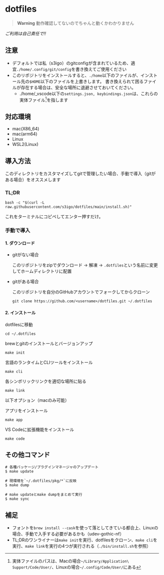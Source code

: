 # dotfiles

> **Warning**
> 動作確認してないのでちゃんと動くかわかりません

*ご利用は自己責任で!!*

## 注意

- デフォルトでは私（s3igo）のgitconfigが含まれているため、適宜`./home/.config/git/config`を書き換えてご使用ください
- このリポジトリをインストールすると、`./home`以下のファイルが、インストール先の`$HOME`以下のファイルを上書きします。
    書き換えられて困るファイルが存在する場合は、安全な場所に退避させておいてください。
    - ./home/_vscode以下の`settings.json, keybindings.json`は、これらの実体ファイル[^1]を指します

## 対応環境

- mac(X86_64)
- mac(arm64)
- Linux
- WSL2(Linux)

## 導入方法

このディレクトリをカスタマイズしてgitで管理したい場合、手動で導入（gitがある場合）をオススメします

### TL;DR

```shell
bash -c "$(curl -L raw.githubusercontent.com/s3igo/dotfiles/main/install.sh)"
```

これをターミナルにコピペしてエンター押すだけ。

### 手動で導入

#### 1. ダウンロード

- gitがない場合

    このリポジトリをzipでダウンロード -> 解凍 -> `.dotfiles`という名前に変更してホームディレクトリに配置

- gitがある場合

    このリポジトリを自分のGitHubアカウントでフォークしてからクローン

    ```shell
    git clone https://github.com/<username>/dotfiles.git ~/.dotfiles
    ```

#### 2. インストール

dotfilesに移動

```shell
cd ~/.dotfiles
```

brewとgitのインストールとバージョンアップ

```shell
make init
```

言語のランタイムとCLIツールをインストール

```shell
make cli
```

各シンボリックリンクを適切な場所に貼る

```shell
make link
```

以下オプション（macのみ可能）

アプリをインストール

```shell
make app
```

VS Codeに拡張機能をインストール

```shell
make code
```

## その他コマンド

```shell
# 各種パッケージ/プラグインマネージャのアップデート
$ make update

# 現環境を`~/.dotfiles/pkg/*`に反映
$ make dump

# make updateとmake dumpをまとめて実行
$ make sync
```

## 補足

- フォントを`brew install --cask`を使って落としてきている都合上、Linuxの場合、手動で入手する必要があるかも（udev-gothic-nf）
- TL;DRのワンライナーは`make init`を実行、dotfilesをクローン、`make cli`を実行、`make link`を実行の4つが実行される（`./bin/install.sh`を参照）

[^1]: 実体ファイルのパスは、Macの場合`~/Library/Application\ Support/Code/User/`、Linuxの場合`~/.config/Code/User/`にある
